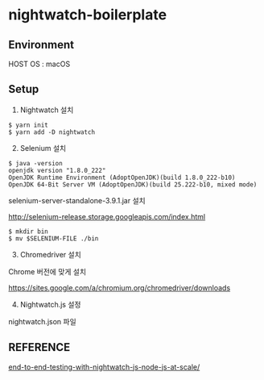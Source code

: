 # nightwatch-boilerplate

## Environment 

HOST OS : macOS 

## Setup

1. Nightwatch 설치

```
$ yarn init
$ yarn add -D nightwatch
```

2. Selenium 설치

```
$ java -version
openjdk version "1.8.0_222"
OpenJDK Runtime Environment (AdoptOpenJDK)(build 1.8.0_222-b10)
OpenJDK 64-Bit Server VM (AdoptOpenJDK)(build 25.222-b10, mixed mode)
```

selenium-server-standalone-3.9.1.jar 설치

http://selenium-release.storage.googleapis.com/index.html

```
$ mkdir bin
$ mv $SELENIUM-FILE ./bin
```

3. Chromedriver 설치

Chrome 버전에 맞게 설치

https://sites.google.com/a/chromium.org/chromedriver/downloads


4. Nightwatch.js 설정

nightwatch.json 파일


## REFERENCE 

[end-to-end-testing-with-nightwatch-js-node-js-at-scale/](https://blog.risingstack.com/end-to-end-testing-with-nightwatch-js-node-js-at-scale/)
